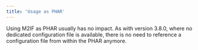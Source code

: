 ```yaml
---
title: 'Usage as PHAR'
---
```


Using M2IF as PHAR usually has no impact. As with version 3.8.0, where no dedicated configuration file is available, there is no need to reference a configuration file from within the PHAR anymore. 
